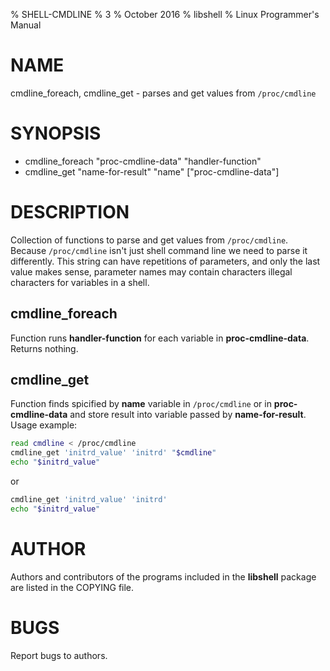 % SHELL-CMDLINE
% 3
% October 2016
% libshell
% Linux Programmer's Manual

# NAME #

cmdline_foreach, cmdline_get - parses and get values from `/proc/cmdline`

# SYNOPSIS #

- cmdline_foreach "proc-cmdline-data" "handler-function"
- cmdline_get "name-for-result" "name" ["proc-cmdline-data"]

# DESCRIPTION #
Collection of functions to parse and get values from `/proc/cmdline`. Because `/proc/cmdline` isn't
just shell command line we need to parse it differently. This string can have repetitions of parameters,
and only the last value makes sense, parameter names may contain characters illegal characters
for variables in a shell.

## cmdline_foreach ##
Function runs **handler-function** for each variable in **proc-cmdline-data**.
Returns nothing.

## cmdline_get ##
Function finds spicified by **name** variable in `/proc/cmdline` or in **proc-cmdline-data**
and store result into variable passed by **name-for-result**.
Usage example:

```bash
read cmdline < /proc/cmdline
cmdline_get 'initrd_value' 'initrd' "$cmdline"
echo "$initrd_value"
```

or

```bash
cmdline_get 'initrd_value' 'initrd'
echo "$initrd_value"
```

# AUTHOR #
Authors and contributors of the programs included in the **libshell** package are listed
in the COPYING file.

# BUGS #
Report bugs to authors.

